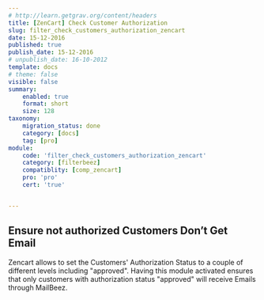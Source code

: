 ```yaml
---
# http://learn.getgrav.org/content/headers
title: [ZenCart] Check Customer Authorization
slug: filter_check_customers_authorization_zencart
date: 15-12-2016
published: true
publish_date: 15-12-2016
# unpublish_date: 16-10-2012
template: docs
# theme: false
visible: false
summary:
    enabled: true
    format: short
    size: 128
taxonomy:
    migration_status: done
    category: [docs]
    tag: [pro]
module:
    code: 'filter_check_customers_authorization_zencart'
    category: [filterbeez]
    compatiblity: [comp_zencart]
    pro: 'pro'
    cert: 'true'      


---
```


## Ensure not authorized Customers Don’t Get Email

Zencart allows to set the Customers' Authorization Status to a couple of different levels including "approved". Having this module activated ensures that only customers with authorization status "approved" will receive Emails through MailBeez.
